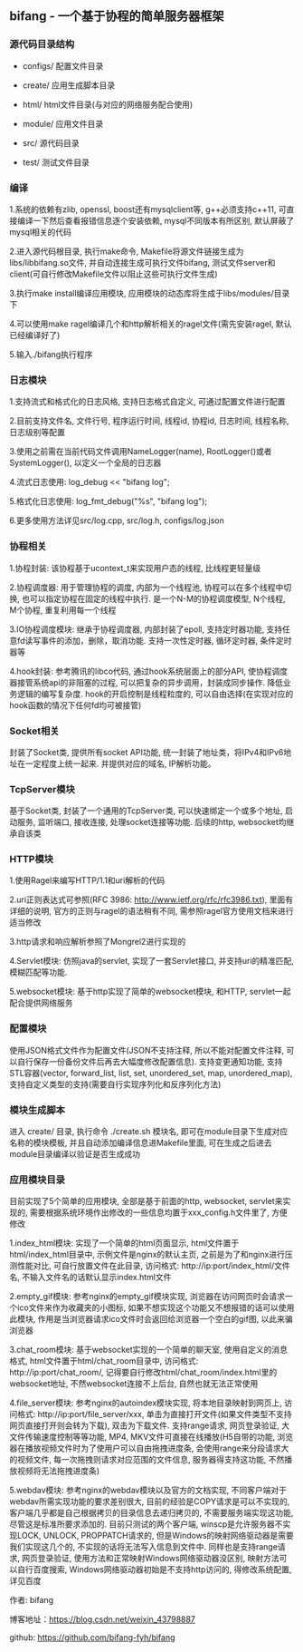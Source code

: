 ## bifang - 一个基于协程的简单服务器框架


### 源代码目录结构

* configs/ 配置文件目录

* create/ 应用生成脚本目录

* html/ html文件目录(与对应的网络服务配合使用)

* module/ 应用文件目录

* src/ 源代码目录

* test/ 测试文件目录


### 编译

1.系统的依赖有zlib, openssl, boost还有mysqlclient等, g++必须支持c++11, 可直接编译一下然后查看报错信息逐个安装依赖, mysql不同版本有所区别, 默认屏蔽了mysql相关的代码

2.进入源代码根目录, 执行make命令, Makefile将源文件链接生成为libs/libbifang.so文件, 并自动连接生成可执行文件bifang, 测试文件server和client(可自行修改Makefile文件以阻止这些可执行文件生成)

3.执行make install编译应用模块, 应用模块的动态库将生成于libs/modules/目录下

4.可以使用make ragel编译几个和http解析相关的ragel文件(需先安装ragel, 默认已经编译好了)

5.输入./bifang执行程序


### 日志模块

1.支持流式和格式化的日志风格, 支持日志格式自定义, 可通过配置文件进行配置

2.目前支持文件名, 文件行号, 程序运行时间, 线程id, 协程id, 日志时间, 线程名称, 日志级别等配置

3.使用之前需在当前代码文件调用NameLogger(name), RootLogger()或者SystemLogger(), 以定义一个全局的日志器

4.流式日志使用: log_debug << "bifang log";

5.格式化日志使用: log_fmt_debug("%s", "bifang log");

6.更多使用方法详见src/log.cpp, src/log.h, configs/log.json


### 协程相关

1.协程封装: 该协程基于ucontext_t来实现用户态的线程, 比线程更轻量级

2.协程调度器: 用于管理协程的调度, 内部为一个线程池, 协程可以在多个线程中切换, 也可以指定协程在固定的线程中执行. 是一个N-M的协程调度模型, N个线程, M个协程, 重复利用每一个线程

3.IO协程调度模块: 继承于协程调度器, 内部封装了epoll, 支持定时器功能, 支持任意fd读写事件的添加，删除，取消功能. 支持一次性定时器, 循环定时器, 条件定时器等

4.hook封装: 参考腾讯的libco代码, 通过hook系统层面上的部分API, 使协程调度器接管系统api的非阻塞的过程, 可以把复杂的异步调用，封装成同步操作. 降低业务逻辑的编写复杂度. hook的开启控制是线程粒度的, 可以自由选择(在实现对应的hook函数的情况下任何fd均可被接管)


### Socket相关

封装了Socket类, 提供所有socket API功能, 统一封装了地址类，将IPv4和IPv6地址在一定程度上统一起来. 并提供对应的域名, IP解析功能。


### TcpServer模块

基于Socket类, 封装了一个通用的TcpServer类, 可以快速绑定一个或多个地址, 启动服务, 监听端口, 接收连接, 处理socket连接等功能. 后续的http, websocket均继承自该类


### HTTP模块

1.使用Ragel来编写HTTP/1.1和uri解析的代码

2.uri正则表达式可参照(RFC 3986: http://www.ietf.org/rfc/rfc3986.txt), 里面有详细的说明, 官方的正则与ragel的语法稍有不同, 需参照ragel官方使用文档来进行适当修改

3.http请求和响应解析参照了Mongrel2进行实现的

4.Servlet模块: 仿照java的servlet, 实现了一套Servlet接口, 并支持uri的精准匹配, 模糊匹配等功能.

5.websocket模块: 基于http实现了简单的websocket模块, 和HTTP, servlet一起配合提供网络服务


### 配置模块

使用JSON格式文件作为配置文件(JSON不支持注释, 所以不能对配置文件注释, 可以自行保存一份备份文件后再去大幅度修改配置信息). 支持变更通知功能, 支持STL容器(vector, forward_list, list, set, unordered_set, map, unordered_map), 支持自定义类型的支持(需要自行实现序列化和反序列化方法)


### 模块生成脚本

进入 create/ 目录, 执行命令 ./create.sh 模块名, 即可在module目录下生成对应名称的模块模板, 并且自动添加编译信息进Makefile里面, 可在生成之后进去module目录编译以验证是否生成成功


### 应用模块目录

目前实现了5个简单的应用模块, 全部是基于前面的http, websocket, servlet来实现的, 需要根据系统环境作出修改的一些信息均置于xxx_config.h文件里了, 方便修改

1.index_html模块: 实现了一个简单的html页面显示, html文件置于html/index_html目录中, 示例文件是nginx的默认主页, 之前是为了和nginx进行压测性能对比, 可自行放置文件在此目录, 访问格式: http://ip:port/index_html/文件名, 不输入文件名的话默认显示index.html文件

2.empty_gif模块: 参考nginx的empty_gif模块实现, 浏览器在访问网页时会请求一个ico文件来作为收藏夹的小图标, 如果不想实现这个功能又不想报错的话可以使用此模块, 作用是当浏览器请求ico文件时会返回给浏览器一个空白的gif图, 以此来骗浏览器

3.chat_room模块: 基于websocket实现的一个简单的聊天室, 使用自定义的消息格式, html文件置于html/chat_room目录中, 访问格式: http://ip:port/chat_room/, 记得要自行修改html/chat_room/index.html里的websocket地址, 不然websocket连接不上后台, 自然也就无法正常使用

4.file_server模块: 参考nginx的autoindex模块实现, 将本地目录映射到网页上, 访问格式: http://ip:port/file_server/xxx, 单击为直接打开文件(如果文件类型不支持网页直接打开则会转为下载), 双击为下载文件. 支持range请求, 网页登录验证, 大文件传输速度控制等等功能, MP4, MKV文件可直接在线播放(H5自带的功能, 浏览器在播放视频文件时为了使用户可以自由拖拽进度条, 会使用range来分段请求大的视频文件, 每一次拖拽则请求对应范围的文件信息, 服务器得支持这功能, 不然播放视频将无法拖拽进度条)

5.webdav模块: 参考nginx的webdav模块以及官方的文档实现, 不同客户端对于webdav所需实现功能的要求差别很大, 目前的经验是COPY请求是可以不实现的, 客户端几乎都是自己根据拷贝的目录信息去递归拷贝的, 不需要服务端实现这功能, 尽管这是标准所要求添加的. 目前只测试的两个客户端, winscp是允许服务器不实现LOCK, UNLOCK, PROPPATCH请求的, 但是Windows的映射网络驱动器是需要我们实现这几个的, 不实现的话将无法写入信息到文件中. 同样也是支持range请求, 网页登录验证, 使用方法和正常映射Windows网络驱动器没区别, 映射方法可以自行百度搜索, Windows网络驱动器初始是不支持http访问的, 得修改系统配置, 详见百度



作者: bifang

博客地址：https://blog.csdn.net/weixin_43798887

github: https://github.com/bifang-fyh/bifang

